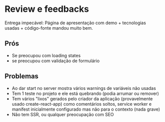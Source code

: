 # Review e feedbacks

Entrega impecável: Página de apresentação com demo + tecnologias usadas + código-fonte mandou muito bem.



## Prós
- Se preocupou com loading states
- se preocupou com validação de formulário


## Problemas

- Ao dar start no server mostra vários warnings de variáveis não usadas
- Tem 1 teste no projeto e ele está quebrando (podia arrumar ou remover)
- Tem vários "lixos" gerados pelo criador da aplicação (provavelmente usado create-react-app) como comentários soltos, 
service worker e manifest inicialmente configurado mas não para o contexto (nada grave)
- Não tem SSR, ou qualquer preocupação com SEO 

